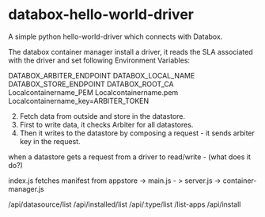 # databox-hello-world-driver
A simple python hello-world-driver which connects with Databox.

The databox container manager install a driver, it reads the SLA associated with the driver and set following Environment Variables:

DATABOX_ARBITER_ENDPOINT
DATABOX_LOCAL_NAME
DATABOX_STORE_ENDPOINT
DATABOX_ROOT_CA
Localcontainername_PEM
Localcontainername.pem
Localcontainername_key=ARBITER_TOKEN

2. Fetch data from outside and store in the datastore.
3. First to write data, it checks Arbiter for all datastores.
4. Then it writes to the datastore by composing a request - it sends arbiter key in the request.

when a datastore gets a request from a driver to read/write - (what does it do?)


index.js fetches manifest from appstore ->  main.js - > server.js -> container-manager.js

/api/datasource/list
/api/installed/list
/api/:type/list
/list-apps
/api/install

